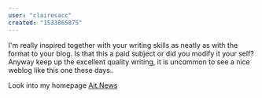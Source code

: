 ```yaml
---
user: "clairesacc"
created: "1533865875"
---
```


I'm really inspired together with your writing skills as neatly as with the format to your blog.
Is that this a paid subject or did you modify it your self?
Anyway keep up the excellent quality writing,
it is uncommon to see a nice weblog like this one these days..


Look into my homepage <a href="http://Ait.news/profile/OscarFleisc">Ait.News</a>
